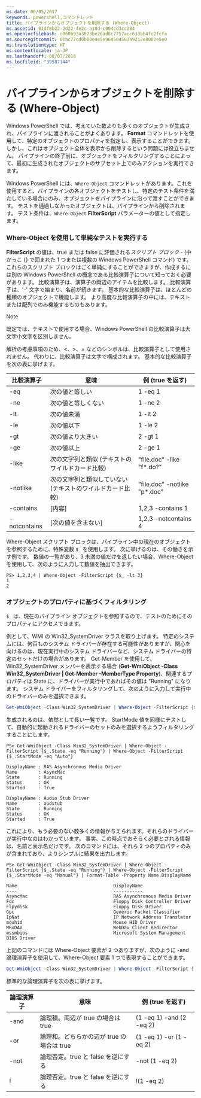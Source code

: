 ```yaml
---
ms.date: 06/05/2017
keywords: powershell,コマンドレット
title: パイプラインからオブジェクトを削除する (Where-Object)
ms.assetid: 01df8b22-2d22-4e2c-a18d-c004cd3cc284
ms.openlocfilehash: c060b93a3823be26ad6c7757acc633bb4fc2fcfa
ms.sourcegitcommit: 01ac77cd0b00e4e5e964504563a9212e8002e5e0
ms.translationtype: HT
ms.contentlocale: ja-JP
ms.lasthandoff: 08/07/2018
ms.locfileid: "39587144"
---
```

# <a name="removing-objects-from-the-pipeline-where-object"></a>パイプラインからオブジェクトを削除する (Where-Object)

Windows PowerShell では、考えていた数よりも多くのオブジェクトが生成され、パイプラインに渡されることがよくあります。 **Format** コマンドレットを使用して、特定のオブジェクトのプロパティを指定し、表示することができます。しかし、これはオブジェクト全体を表示から削除するという問題には役立ちません。 パイプラインの終了前に、オブジェクトをフィルタリングすることによって、最初に生成されたオブジェクトのサブセット上でのみアクションを実行できます。

Windows PowerShell には、`Where-Object` コマンドレットがあります。これを使用すると、パイプラインの各オブジェクトをテストし、特定のテスト条件を満たしている場合にのみ、オブジェクトをパイプラインに沿って渡すことができます。 テストを通過しなかったオブジェクトは、パイプラインから削除されます。 テスト条件は、`Where-Object` **FilterScript** パラメーターの値として指定します。

### <a name="performing-simple-tests-with-where-object"></a>Where-Object を使用して単純なテストを実行する

**FilterScript** の値は、true または false に評価される*スクリプト ブロック* - (中かっこ {} で囲まれた 1 つまたは複数の Windows PowerShell コマンド) です。 これらのスクリプト ブロックはごく単純にすることができますが、作成するには別の Windows PowerShell の概念である比較演算子について知っておく必要があります。 比較演算子は、演算子の両辺のアイテムを比較します。 比較演算子は、'-' 文字で始まり、名前が続きます。 基本的な比較演算子は、ほとんどの種類のオブジェクトで機能します。 より高度な比較演算子の中には、テキストまたは配列でのみ機能するものもあります。

> [!NOTE]
> 既定では、テキストで使用する場合、Windows PowerShell の比較演算子は大文字小文字を区別しません。

解析の考慮事項のため、<、>、= などのシンボルは、比較演算子として使用されません。 代わりに、比較演算子は文字で構成されます。 基本的な比較演算子を次の表に挙げます。

|比較演算子|意味|例 (true を返す)|
|-----------------------|-----------|--------------------------|
|-eq|次の値と等しい|1 -eq 1|
|-ne|次の値と等しくない|1 -ne 2|
|-lt|次の値未満|1 -lt 2|
|-le|次の値以下|1 -le 2|
|-gt|次の値より大きい|2 -gt 1|
|-ge|次の値以上|2 -ge 1|
|-like|次の文字列と類似 (テキストのワイルドカード比較)|"file.doc" -like "f\*.do?"|
|-notlike|次の文字列と類似していない (テキストのワイルドカード比較)|"file.doc" -notlike "p\*.doc"|
|-contains|[内容]|1,2,3 -contains 1|
|-notcontains|[次の値を含まない]|1,2,3 -notcontains 4|

Where-Object スクリプト ブロックは、パイプライン中の現在のオブジェクトを参照するために、特殊変数 `$_` を使用します。 次に挙げるのは、その働きを示す例です。 数値の一覧があり、3 未満の値だけを返したい場合、Where-Object を使用して、次のように入力して数値を抽出できます。

```
PS> 1,2,3,4 | Where-Object -FilterScript {$_ -lt 3}
1
2
```

### <a name="filtering-based-on-object-properties"></a>オブジェクトのプロパティに基づくフィルタリング

`$_` は、現在のパイプライン オブジェクトを参照するので、テストのためにそのプロパティにアクセスできます。

例として、WMI の Win32_SystemDriver クラスを取り上げます。 特定のシステムには、何百ものシステム ドライバーが存在する可能性がありますが、関心を向けるのは、現在実行中のシステム ドライバーなど、システム ドライバーの特定のセットだけの場合があります。 Get-Member を使用して、Win32_SystemDriver メンバーを表示する場合 (**Get-WmiObject -Class Win32_SystemDriver | Get-Member -MemberType Property**)、関連するプロパティは State に、ドライバーが実行中であればその値は "Running" になります。 システム ドライバーをフィルタリングして、次のように入力して実行中のドライバーのみを選択できます。

```powershell
Get-WmiObject -Class Win32_SystemDriver | Where-Object -FilterScript {$_.State -eq 'Running'}
```

生成されるのは、依然として長い一覧です。 StartMode 値を同様にテストして、自動的に起動されるドライバーのセットのみを選択するようフィルタリングすることにします。

```
PS> Get-WmiObject -Class Win32_SystemDriver | Where-Object -FilterScript {$_.State -eq "Running"} | Where-Object -FilterScript {$_.StartMode -eq "Auto"}

DisplayName : RAS Asynchronous Media Driver
Name        : AsyncMac
State       : Running
Status      : OK
Started     : True

DisplayName : Audio Stub Driver
Name        : audstub
State       : Running
Status      : OK
Started     : True
```

これにより、もう必要のない数多くの情報が与えられます。それらのドライバーが実行中なのはわかっています。 事実、この時点でおそらく必要とされる情報は、名前と表示名だけです。 次のコマンドには、それら 2 つのプロパティのみが含まれており、よりシンプルに結果を出力します。

```
PS> Get-WmiObject -Class Win32_SystemDriver | Where-Object -FilterScript {$_.State -eq "Running"} | Where-Object -FilterScript {$_.StartMode -eq "Manual"} | Format-Table -Property Name,DisplayName

Name                                    DisplayName
----                                    -----------
AsyncMac                                RAS Asynchronous Media Driver
Fdc                                     Floppy Disk Controller Driver
Flpydisk                                Floppy Disk Driver
Gpc                                     Generic Packet Classifier
IpNat                                   IP Network Address Translator
mouhid                                  Mouse HID Driver
MRxDAV                                  WebDav Client Redirector
mssmbios                                Microsoft System Management BIOS Driver
```

上記のコマンドには Where-Object 要素が 2 つありますが、次のように -and 論理演算子を使用して、Where-Object 要素 1 つで表現することができます。

```powershell
Get-WmiObject -Class Win32_SystemDriver | Where-Object -FilterScript { ($_.State -eq 'Running') -and ($_.StartMode -eq 'Manual') } | Format-Table -Property Name,DisplayName
```

標準的な論理演算子を次の表に挙げます。

|論理演算子|意味|例 (true を返す)|
|--------------------|-----------|--------------------------|
|-and|論理積。両辺が true の場合は true|(1 -eq 1) -and (2 -eq 2)|
|-or|論理和。どちらかの辺が true の場合は true|(1 -eq 1) -or (1 -eq 2)|
|-not|論理否定。true と false を逆にする|-not (1 -eq 2)|
|\!|論理否定。true と false を逆にする|\!(1 -eq 2)|
